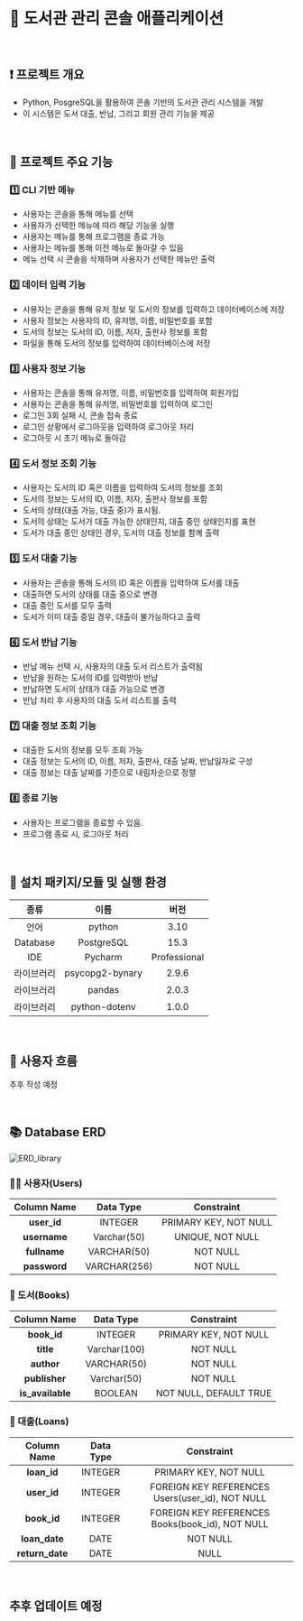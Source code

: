 # 🏬 도서관 관리 콘솔 애플리케이션

<br>

## ❗ 프로젝트 개요
- Python, PosgreSQL을 활용하여 콘솔 기반의 도서관 관리 시스템을 개발
- 이 시스템은 도서 대출, 반납, 그리고 회원 관리 기능을 제공


<br>


## 📑 프로젝트 주요 기능
### 1️⃣ CLI 기반 메뉴
- 사용자는 콘솔을 통해 메뉴를 선택
- 사용자가 선택한 메뉴에 따라 해당 기능을 실행
- 사용자는 메뉴를 통해 프로그램을 종료 가능
- 사용자는 메뉴를 통해 이전 메뉴로 돌아갈 수 있음
- 메뉴 선택 시 콘솔을 삭제하며 사용자가 선택한 메뉴만 출력

### 2️⃣ 데이터 입력 기능
- 사용자는 콘솔을 통해 유저 정보 및 도서의 정보를 입력하고 데이터베이스에 저장
- 사용자 정보는 사용자의 ID, 유저명, 이름, 비밀번호를 포함
- 도서의 정보는 도서의 ID, 이름, 저자, 출판사 정보를 포함
- 파일을 통해 도서의 정보를 입력하여 데이터베이스에 저장

### 3️⃣ 사용자 정보 기능
- 사용자는 콘솔을 통해 유저명, 이름, 비밀번호를 입력하여 회원가입
- 사용자는 콘솔을 통해 유저명, 비밀번호를 입력하여 로그인
- 로그인 3회 실패 시, 콘솔 접속 종료
- 로그인 상황에서 로그아웃을 입력하여 로그아웃 처리
- 로그아웃 시 초기 메뉴로 돌아감

### 4️⃣ 도서 정보 조회 기능
- 사용자는 도서의 ID 혹은 이름을 입력하여 도서의 정보를 조회
- 도서의 정보는 도서의 ID, 이름, 저자, 출판사 정보를 포함
- 도서의 상태(대출 가능, 대출 중)가 표시됨.
- 도서의 상태는 도서가 대출 가능한 상태인지, 대출 중인 상태인지를 표현
- 도서가 대출 중인 상태인 경우, 도서의 대출 정보를 함께 출력

### 5️⃣ 도서 대출 기능
- 사용자는 콘솔을 통해 도서의 ID 혹은 이름을 입력하여 도서를 대출
- 대출하면 도서의 상태를 대출 중으로 변경
- 대출 중인 도서를 모두 출력
- 도서가 이미 대출 중일 경우, 대출이 불가능하다고 출력


### 6️⃣ 도서 반납 기능
- 반납 메뉴 선택 시, 사용자의 대출 도서 리스트가 출력됨
- 반납을 원하는 도서의 ID를 입력받아 반납
- 반납하면 도서의 상태가 대출 가능으로 변경
- 반납 처리 후 사용자의 대출 도서 리스트를 출력

### 7️⃣ 대출 정보 조회 기능
- 대출한 도서의 정보를 모두 조회 가능
- 대출 정보는 도서의 ID, 이름, 저자, 출판사, 대출 날짜, 반납일자로 구성
- 대출 정보는 대출 날짜를 기준으로 내림차순으로 정렬

### 8️⃣ 종료 기능
- 사용자는 프로그램을 종료할 수 있음.
- 프로그램 종료 시, 로그아웃 처리

<br>

## 🔧 설치 패키지/모듈 및 실행 환경
|    종류    |       이름        |      버전      |
|:--------:|:---------------:|:------------:|
|    언어    |     python      |     3.10     |
| Database |   PostgreSQL    |     15.3     |
|   IDE    |     Pycharm     | Professional |
|  라이브러리   | psycopg2-bynary |    2.9.6     |
|  라이브러리   |     pandas      |    2.0.3     |
|  라이브러리   |  python-dotenv  |    1.0.0     |


<br>

## 🚀 사용자 흐름
추후 작성 예정

<br>

## 📚 Database ERD
![ERD_library](https://github.com/likelion-backend-6th/PythonProject_ChoiSeonWoo/assets/104040502/66b84361-ffef-408a-bfbc-6fbcf48dc62e)


### 🙋‍♂️ 사용자(Users)
| Column Name  |  Data Type   |      Constraint       |
|:------------:|:------------:|:---------------------:|
| **user_id**  |   INTEGER    | PRIMARY KEY, NOT NULL |
| **username** | Varchar(50)  |   UNIQUE, NOT NULL    |
| **fullname** | VARCHAR(50)  |       NOT NULL        |
| **password** | VARCHAR(256) |       NOT NULL        |

### 📕 도서(Books)
| Column Name  |  Data Type   |       Constraint       |
|:------------:|:------------:|:----------------------:|
| **book_id**  |   INTEGER    | PRIMARY KEY, NOT NULL  |
|    **title**     | Varchar(100) |        NOT NULL        |
|    **author**    | VARCHAR(50)  |        NOT NULL        |
|  **publisher**   | Varchar(50)  |        NOT NULL        |
| **is_available** |   BOOLEAN    | NOT NULL, DEFAULT TRUE |

### 🛒 대출(Loans)
| Column Name | Data Type |                   Constraint                    |
|:-----------:|:---------:|:-----------------------------------------------:|
|   **loan_id**   |  INTEGER  |              PRIMARY KEY, NOT NULL              |
|   **user_id**   |  INTEGER  | FOREIGN KEY REFERENCES Users(user_id), NOT NULL |
|   **book_id**   |  INTEGER  | FOREIGN KEY REFERENCES Books(book_id), NOT NULL |
|  **loan_date**  |   DATE    |                    NOT NULL                     |
| **return_date** |   DATE    |                      NULL                       |

<br>

## 추후 업데이트 예정

<br>

